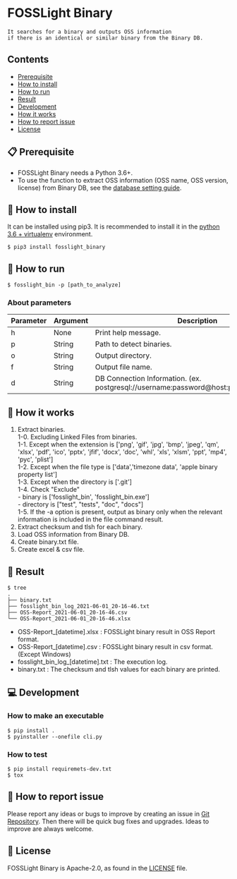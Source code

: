 # FOSSLight Binary

```note
It searches for a binary and outputs OSS information    
if there is an identical or similar binary from the Binary DB.
```


## Contents

- [Prerequisite](#-prerequisite)
- [How to install](#-how-to-install)
- [How to run](#-how-to-run)
- [Result](#-result)
- [Development](#-development)
- [How it works](#-how-it-works)
- [How to report issue](#-how-to-report-issue)
- [License](#-license)


## 📋 Prerequisite
- FOSSLight Binary needs a Python 3.6+.    
- To use the function to extract OSS information (OSS name, OSS version, license) from Binary DB, see the [database setting guide][db_guide].

[db_guide]: https://github.com/fosslight/fosslight_binary/blob/main/docs/SETUP_DATABASE.md

## 🎉 How to install
It can be installed using pip3. It is recommended to install it in the [python 3.6 + virtualenv](https://github.com/fosslight/fosslight_source/blob/main/docs/Guide_virtualenv.md) environment.

```
$ pip3 install fosslight_binary
```

## 🚀 How to run
````
$ fosslight_bin -p [path_to_analyze]
````    
### About parameters

| Parameter  | Argument | Description |
| ------------- | ------------- | ------------- |
| h | None | Print help message. | 
| p | String | Path to detect binaries. | 
| o | String | Output directory. | 
| f | String | Output file name. | 
| d | String | DB Connection Information. (ex. postgresql://username:password@host:port/database_name) | 

## 🧐 How it works
1. Extract binaries.    
    1-0. Excluding Linked Files from binaries.    
    1-1. Except when the extension is ['png', 'gif', 'jpg', 'bmp', 'jpeg', 'qm', 'xlsx', 'pdf', 'ico', 'pptx', 'jfif', 'docx',
                                   'doc', 'whl', 'xls', 'xlsm', 'ppt', 'mp4', 'pyc', 'plist']            
    1-2. Except when the file type is ['data','timezone data', 'apple binary property list']    
    1-3. Except when the directory is ['.git']    
    1-4. Check "Exclude"     
        - binary is ['fosslight_bin', 'fosslight_bin.exe']     
        - directory is ["test", "tests", "doc", "docs"]     
    1-5. If the -a option is present, output as binary only when the relevant information is included in the file command result.      
2. Extract checksum and tlsh for each binary.     
3. Load OSS information from Binary DB.      
4. Create binary.txt file.          
5. Create excel & csv file.     

## 📁 Result

```
$ tree
.
├── binary.txt
├── fosslight_bin_log_2021-06-01_20-16-46.txt
├── OSS-Report_2021-06-01_20-16-46.csv
└── OSS-Report_2021-06-01_20-16-46.xlsx

```
- OSS-Report_[datetime].xlsx : FOSSLight binary result in OSS Report format.
- OSS-Report_[datetime].csv : FOSSLight binary result in csv format. (Except Windows)
- fosslight_bin_log_[datetime].txt : The execution log.
- binary.txt : The checksum and tlsh values for each binary are printed.

## 💻 Development
### How to make an executable  
````  
$ pip install .  
$ pyinstaller --onefile cli.py
````
### How to test
````  
$ pip install requiremets-dev.txt
$ tox
````

## 👏 How to report issue

Please report any ideas or bugs to improve by creating an issue in [Git Repository][repo]. Then there will be quick bug fixes and upgrades. Ideas to improve are always welcome.

[repo]: https://github.com/fosslight/fosslight_binary/issues

## 📄 License

FOSSLight Binary is Apache-2.0, as found in the [LICENSE][l] file.

[l]: https://github.com/fosslight/fosslight_binary/blob/main/LICENSE
